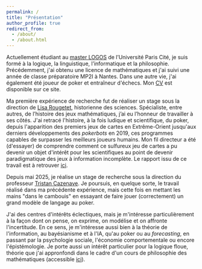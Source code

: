 ```yaml
---
permalink: /
title: "Présentation"
author_profile: true
redirect_from: 
  - /about/
  - /about.html
---
```


Actuellement étudiant au [master LOGOS](https://master-logos.fr/) de l’Université Paris Cité, je suis formé à la logique, la linguistique, l’informatique et la philosophie. Précédemment, j'ai obtenu une licence de mathématiques et j'ai suivi une année de classe préparatoire MP2I à Nantes. Dans une autre vie, j'ai également été joueur de poker et entraîneur d'échecs. Mon [CV](/cv/) est disponible sur ce site.

Ma première expérience de recherche fut de réaliser un stage sous la direction de [Lisa Rougetet](https://nouveau.univ-brest.fr/fr/membre/lisa-rougetet), historienne des sciences. Spécialiste, entre autres, de l’histoire des jeux mathématiques, j’ai eu l’honneur de travailler à ses côtés. J'ai retracé l'histoire, à la fois ludique et scientifique, du poker, depuis l'apparition des premiers jeux de cartes en Extrême-Orient jusqu'aux derniers développements des *pokerbots* en 2019, ces programmes capables de surpasser les meilleurs joueurs humains. Mon fil directeur a été (d'essayer) de comprendre comment ce sulfureux jeu de cartes a pu devenir un objet d'intérêt pour les scientifiques au point de devenir paradigmatique des jeux à information incomplète. Le rapport issu de ce travail est à retrouver [ici](\files\stage1_poker.pdf).

Depuis mai 2025, je réalise un stage de recherche sous la direction du professeur [Tristan Cazenave](https://www.lamsade.dauphine.fr/~cazenave/index.php). Je poursuis, en quelque sorte, le travail réalisé dans ma précédente expérience, mais cette fois en mettant les mains "dans le cambouis" en essayant de faire jouer (correctement) un grand modèle de langage au poker. 

J'ai des centres d'intérêts éclectiques, mais je m'intéresse particulièrement à la façon dont on pense, on exprime, on modélise et on affronte l'incertitude. En ce sens, je m'intéresse aussi bien à la théorie de l'information, au bayésianisme et à l'IA, qu'au poker ou au *forecasting*, en passant par la psychologie sociale, l'économie comportementale ou encore l'épistémologie. Je porte aussi un intérêt particulier pour la logique floue, théorie que j'ai appronfondi dans le cadre d'un cours de philosophie des mathématiques (accessible [ici](\files\logique_floue.pdf)).